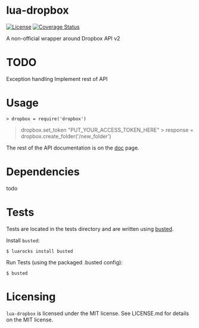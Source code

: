 lua-dropbox
====
[![License](http://img.shields.io/badge/License-MIT-brightgreen.svg)](LICENSE)
[![Coverage Status](https://coveralls.io/repos/louis77/lua-dropbox/badge.svg?branch=master&service=github)](https://coveralls.io/github/louis77/lua-dropbox?branch=master)


A non-official wrapper around Dropbox API v2

TODO
====
Exception handling
Implement rest of API


Usage
====

	> dropbox = require('dropbox')
  > dropbox.set_token "PUT_YOUR_ACCESS_TOKEN_HERE"
	> response = dropbox.create_folder('/new_folder')

The rest of the API documentation is on the [doc](http://github.com/louis77/lua-dropbox/doc) page.


Dependencies
====

todo


Tests
====

Tests are located in the tests directory and are written using [busted](http://olivinelabs.com/busted/ "Busted home page").

Install `busted`:

	$ luarocks install busted

Run Tests (using the packaged .busted config):

	$ busted

Licensing
====

`lua-dropbox` is licensed under the MIT license. See LICENSE.md for details on the MIT license.
